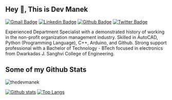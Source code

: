 ## Hey 👋, This is Dev Manek
[![Gmail Badge](https://img.shields.io/badge/-manekdev@outlook.com-c14438?style=flat&logo=Gmail&logoColor=white&link=mailto:manekdev@outlook.com)](mailto:manekdev@outlook.com) 
[![Linkedin Badge](https://img.shields.io/badge/-thedevmanek-0072b1?style=flat&logo=Linkedin&logoColor=white&link=https://www.linkedin.com/in/thedevmanek/)](https://www.linkedin.com/in/thedevmanek/) [![Github Badge](https://img.shields.io/badge/-thedevmanek-grey?style=flat&logo=github&logoColor=white&link=https://github.com/thedevmanek/)](https://www.github.com/thedevmanek/) [![Twitter Badge](https://img.shields.io/badge/-thedevmanek-00acee?style=flat&logo=twitter&logoColor=white&link=https://twitter.com/thedevmanek/)](https://www.twitter.com/thedevmanek/) <p align='left'>Experienced Department Specialist with a demonstrated history of working in the non-profit organization management industry. Skilled in AutoCAD, Python (Programming Language), C++, Arduino, and Github. Strong support professional with a Bachelor of Technology - BTech focused in electronics from Dwarkadas J. Sanghvi College of Engineering. </p>
## Some of my Github Stats
<p align=left> <img src=https://komarev.com/ghpvc/?username=thedevmanek alt=thedevmanek /> </p>

[![Github stats](https://github-readme-stats.vercel.app/api?username=thedevmanek&show_icons=true&include_all_commits=true)](https://github.com/thedevmanek/github-readme-stats)
[![Top Langs](https://github-readme-stats.vercel.app/api/top-langs/?username=thedevmanek&layout=compact)](https://github.com/thedevmanek/github-readme-stats)
